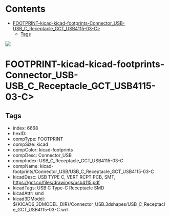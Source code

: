 



Contents
========

* [FOOTPRINT-kicad-kicad-footprints-Connector_USB-USB_C_Receptacle_GCT_USB4115-03-C>](#footprint-kicad-kicad-footprints-connector_usb-usb_c_receptacle_gct_usb4115-03-c)
	* [Tags](#tags)
  
![][im]
# FOOTPRINT-kicad-kicad-footprints-Connector_USB-USB_C_Receptacle_GCT_USB4115-03-C>

## Tags

- index: 6668
- hexID: 
- oompType: FOOTPRINT
- oompSize: kicad
- oompColor: kicad-footprints
- oompDesc: Connector_USB
- oompIndex: USB_C_Receptacle_GCT_USB4115-03-C
- oompName: kicad-footprints/Connector_USB/USB_C_Receptacle_GCT_USB4115-03-C
- kicadDesc: USB TYPE C, VERT RCPT PCB, SMT, https://gct.co/files/drawings/usb4115.pdf
- kicadTags: USB C Type-C Receptacle SMD
- kicadAttr: smd
- kicad3DModel: ${KICAD6_3DMODEL_DIR}/Connector_USB.3dshapes/USB_C_Receptacle_GCT_USB4115-03-C.wrl



[im]: image.png
